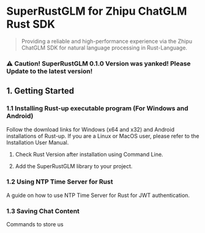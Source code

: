 # SuperRustGLM for Zhipu ChatGLM Rust SDK

> Providing a reliable and high-performance experience via the Zhipu ChatGLM SDK for natural language processing in Rust-Language.

### ⚠️ Caution! SuperRustGLM 0.1.0 Version was yanked! Please Update to the latest version!

## 1. Getting Started

### 1.1 Installing Rust-up executable program (For Windows and Android)

Follow the download links for Windows (x64 and x32) and Android installations of Rust-up. If you are a Linux or MacOS user, please refer to the Installation User Manual.

1. Check Rust Version after installation using Command Line.

2. Add the SuperRustGLM library to your project.

### 1.2 Using NTP Time Server for Rust

A guide on how to use NTP Time Server for Rust for JWT authentication.

### 1.3 Saving Chat Content

Commands to store us